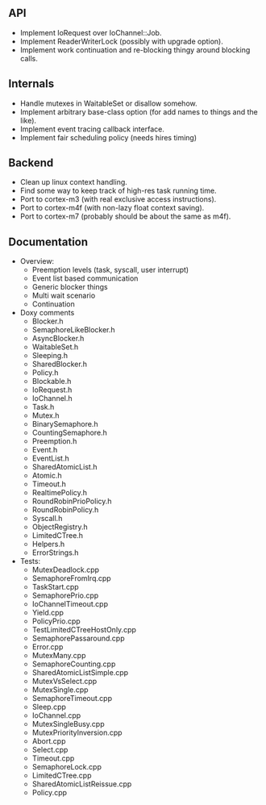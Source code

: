 API
---

 - Implement IoRequest over IoChannel::Job.
 - Implement ReaderWriterLock (possibly with upgrade option).
 - Implement work continuation and re-blocking thingy around blocking calls.
 
Internals
---------

 - Handle mutexes in WaitableSet or disallow somehow.
 - Implement arbitrary base-class option (for add names to things and the like).
 - Implement event tracing callback interface.
 - Implement fair scheduling policy (needs hires timing)

Backend
-------

 - Clean up linux context handling.
 - Find some way to keep track of high-res task running time.
 - Port to cortex-m3 (with real exclusive access instructions).
 - Port to cortex-m4f (with non-lazy float context saving).
 - Port to cortex-m7 (probably should be about the same as m4f).

Documentation
-------------

 - Overview:
   - Preemption levels (task, syscall, user interrupt)
   - Event list based communication
   - Generic blocker things
   - Multi wait scenario
   - Continuation
 - Doxy comments
   - Blocker.h
   - SemaphoreLikeBlocker.h
   - AsyncBlocker.h
   - WaitableSet.h
   - Sleeping.h
   - SharedBlocker.h
   - Policy.h
   - Blockable.h
   - IoRequest.h
   - IoChannel.h
   - Task.h
   - Mutex.h
   - BinarySemaphore.h
   - CountingSemaphore.h
   - Preemption.h
   - Event.h
   - EventList.h
   - SharedAtomicList.h
   - Atomic.h
   - Timeout.h
   - RealtimePolicy.h
   - RoundRobinPrioPolicy.h
   - RoundRobinPolicy.h
   - Syscall.h
   - ObjectRegistry.h
   - LimitedCTree.h
   - Helpers.h
   - ErrorStrings.h
 - Tests:
   - MutexDeadlock.cpp
   - SemaphoreFromIrq.cpp
   - TaskStart.cpp
   - SemaphorePrio.cpp
   - IoChannelTimeout.cpp
   - Yield.cpp
   - PolicyPrio.cpp
   - TestLimitedCTreeHostOnly.cpp
   - SemaphorePassaround.cpp
   - Error.cpp
   - MutexMany.cpp
   - SemaphoreCounting.cpp
   - SharedAtomicListSimple.cpp
   - MutexVsSelect.cpp
   - MutexSingle.cpp
   - SemaphoreTimeout.cpp
   - Sleep.cpp
   - IoChannel.cpp
   - MutexSingleBusy.cpp
   - MutexPriorityInversion.cpp
   - Abort.cpp
   - Select.cpp
   - Timeout.cpp
   - SemaphoreLock.cpp
   - LimitedCTree.cpp
   - SharedAtomicListReissue.cpp
   - Policy.cpp
